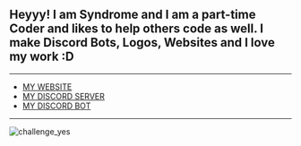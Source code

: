  ## Heyyy! I am Syndrome and I am a part-time Coder and likes to help others code as well. I make Discord Bots, Logos, Websites and I love my work :D
 ---
 - [MY WEBSITE](https://syndrome-web.glitch.me/)
 - [MY DISCORD SERVER](https://discord.gg/GFsra3Q)
 - [MY DISCORD BOT](https://top.gg/bot/724143399573127178)
 ---
 ![challenge_yes](https://i.alexflipnote.dev/4h93guy.png)
